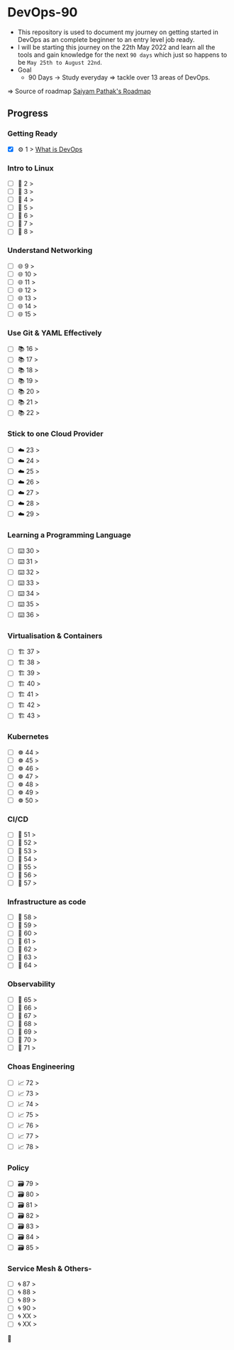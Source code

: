 # DevOps-90

- This repository is used to document my journey on getting started in DevOps as an complete beginner to an entry level job ready.
- I will be starting this journey on the 22th May 2022 and learn all the tools and gain knowledge for the next `90 days` which just so happens to be `May 25th to August 22nd`. <br>
- Goal 
    - 90 Days ->  Study everyday => tackle over 13 areas of DevOps.

=> Source of roadmap [Saiyam Pathak's Roadmap](https://www.youtube.com/watch?v=7l_n97Mt0ko)
## Progress

### Getting Ready

- [x] ⚙️ 1 > [What is DevOps](https://github.com/Jatinkhatri-hub/DevOps-90/blob/main/Learning/Day-o1.md#introduction-to-the-devops)

### Intro to Linux 

- [ ] 🐧 2 > 
- [ ] 🐧 3 > 
- [ ] 🐧 4 > 
- [ ] 🐧 5 > 
- [ ] 🐧 6 > 
- [ ] 🐧 7 > 
- [ ] 🐧 8 > 

### Understand Networking

- [ ] 🌐 9 >
- [ ] 🌐 10 >
- [ ] 🌐 11 >
- [ ] 🌐 12 >
- [ ] 🌐 13 >
- [ ] 🌐 14 >
- [ ] 🌐 15 >

### Use Git & YAML Effectively

- [ ] 📚 16 > 
- [ ] 📚 17 > 
- [ ] 📚 18 > 
- [ ] 📚 19 > 
- [ ] 📚 20 > 
- [ ] 📚 21 > 
- [ ] 📚 22 >  

### Stick to one Cloud Provider

- [ ] ☁️ 23 > 
- [ ] ☁️ 24 > 
- [ ] ☁️ 25 > 
- [ ] ☁️ 26 > 
- [ ] ☁️ 27 > 
- [ ] ☁️ 28 > 
- [ ] ☁️ 29 > 

### Learning a Programming Language

- [ ] ⌨️ 30 > 
- [ ] ⌨️ 31 > 
- [ ] ⌨️ 32 > 
- [ ] ⌨️ 33 > 
- [ ] ⌨️ 34 > 
- [ ] ⌨️ 35 > 
- [ ] ⌨️ 36 > 

### Virtualisation & Containers 

- [ ] 🏗️ 37 > 
- [ ] 🏗️ 38 > 
- [ ] 🏗️ 39 > 
- [ ] 🏗️ 40 > 
- [ ] 🏗️ 41 > 
- [ ] 🏗️ 42 > 
- [ ] 🏗️ 43 > 

### Kubernetes

- [ ] ☸ 44 > 
- [ ] ☸ 45 > 
- [ ] ☸ 46 > 
- [ ] ☸ 47 > 
- [ ] ☸ 48 > 
- [ ] ☸ 49 > 
- [ ] ☸ 50 > 

### CI/CD

- [ ] 🤖 51 > 
- [ ] 🤖 52 > 
- [ ] 🤖 53 > 
- [ ] 🤖 54 > 
- [ ] 🤖 55 > 
- [ ] 🤖 56 > 
- [ ] 🤖 57 > 

### Infrastructure as code

- [ ] 📜 58 > 
- [ ] 📜 59 > 
- [ ] 📜 60 > 
- [ ] 📜 61 > 
- [ ] 📜 62 > 
- [ ] 📜 63 > 
- [ ] 📜 64 > 

### Observability 

- [ ] 🔄 65 > 
- [ ] 🔄 66 >
- [ ] 🔄 67 > 
- [ ] 🔄 68 > 
- [ ] 🔄 69 > 
- [ ] 🔄 70 > 
- [ ] 🔄 71 > 

### Choas Engineering

- [ ] 📈 72 > 
- [ ] 📈 73 > 
- [ ] 📈 74 > 
- [ ] 📈 75 > 
- [ ] 📈 76 > 
- [ ] 📈 77 > 
- [ ] 📈 78 > 

### Policy 

- [ ] 🗃️ 79 > 
- [ ] 🗃️ 80 > 
- [ ] 🗃️ 81 > 
- [ ] 🗃️ 82 >
- [ ] 🗃️ 83 > 
- [ ] 🗃️ 84 > 
- [ ] 🗃️ 85 > 

### Service Mesh & Others-

- [ ] 🌀 87 >
- [ ] 🌀 88 >
- [ ] 🌀 89 >
- [ ] 🌀 90 >
- [ ] 🌀 XX >
- [ ] 🌀 XX >

🚧
